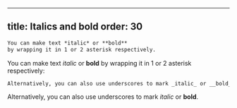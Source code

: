 ***

title: Italics and bold
order: 30
---------

```md
You can make text *italic* or **bold** 
by wrapping it in 1 or 2 asterisk respectively.
```

You can make text *italic* or **bold** by wrapping it in 1 or 2 asterisk respectively:

```md
Alternatively, you can also use underscores to mark _italic_ or __bold__.
```

Alternatively, you can also use underscores to mark *italic* or **bold**.
